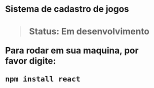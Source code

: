 <h1>Sistema de cadastro de jogos<h1/>

> Status: Em desenvolvimento

Para rodar em sua maquina, por favor digite:

```
npm install react
```
